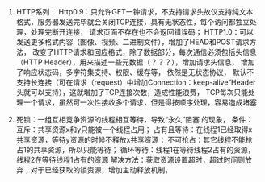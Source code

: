 1. HTTP系列：
    Http0.9：只允许GET一钟请求，不支持请求头故仅支持纯文本格式，服务器发送完毕就会关闭TCP连接，具有无状态性，每个访问都独立处理，处理完断开连接，
            请求页面不存在也不会返回错误码；
    HTTP1.0：可以发送更多格式内容（图像、视频、二进制文件），增加了HEAD和POST请求方法，
            改变了HTTP请求和回应格式，除了数据部分，每次通信必须包括头信息（HTTP Header），用来描述一些元数据（？？？），增加请求头信息，
            增加了响应状态码，多字符集支持、权限、缓存等，
            依然是无状态协议，
            默认不支持长连接（可在请求（request）中增加Connection：keep-alive”Header头就可以支持），这就增加了TCP连接次数，造成性能浪费，
            TCP每次只能处理一个请求，虽然可一次性接收多个请求，但是得按顺序处理，容易造成堵塞

2. 死锁：一组互相竞争资源的线程相互等待，导致“永久”阻塞 的现象，
        条件：互斥：共享资源x和y只能被一个线程占用；
                占有且等待：在线程1已经取得x共享资源，等待y资源的时候不释放x共享资源；
                不可抢占：其它线程不能抢占1的共享资源，所以只能等待；
                循环等待：线程1在等待线程2占有的资源，线程2在等待线程1占有的资源
        解决方法：获取资源设置超时，超过时间则放弃；对于已经获取的锁资源，增加主动释放机制，